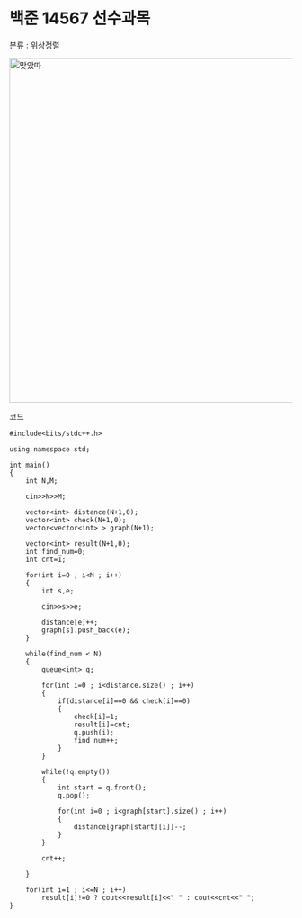 # 백준 14567 선수과목

분류 : 위상정렬

<img width="613" alt="맞았따" src="https://user-images.githubusercontent.com/31160622/128370111-e258ea23-a6a0-46ba-81fc-27b40558e4d9.PNG">


코드<br/>

```
#include<bits/stdc++.h>

using namespace std;

int main() 
{
	int N,M;
	
	cin>>N>>M;
	
	vector<int> distance(N+1,0);
	vector<int> check(N+1,0);
	vector<vector<int> > graph(N+1);
	
	vector<int> result(N+1,0);
	int find_num=0;
	int cnt=1;
	
	for(int i=0 ; i<M ; i++)
	{
		int s,e;
		
		cin>>s>>e;
		
		distance[e]++;
		graph[s].push_back(e);
	}
	
	while(find_num < N)
	{
		queue<int> q;
		
		for(int i=0 ; i<distance.size() ; i++)
		{
			if(distance[i]==0 && check[i]==0)
			{
				check[i]=1;
				result[i]=cnt;
				q.push(i);
				find_num++;
			}
		}
		
		while(!q.empty())
		{
			int start = q.front();
			q.pop();
			
			for(int i=0 ; i<graph[start].size() ; i++)
			{
				distance[graph[start][i]]--;	
			}			
		}
		
		cnt++;
		
	}
	
	for(int i=1 ; i<=N ; i++)
		result[i]!=0 ? cout<<result[i]<<" " : cout<<cnt<<" ";
}

```
